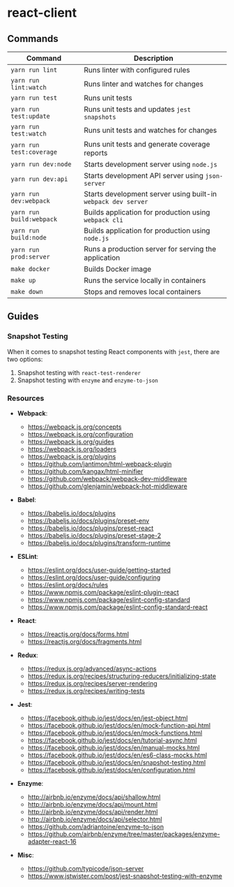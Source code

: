 # react-client

## Commands

| Command                  | Description                                                   |
|--------------------------|---------------------------------------------------------------|
| `yarn run lint`          | Runs linter with configured rules                             |
| `yarn run lint:watch`    | Runs linter and watches for changes                           |
| `yarn run test`          | Runs unit tests                                               |
| `yarn run test:update`   | Runs unit tests and updates `jest snapshots`                  |
| `yarn run test:watch`    | Runs unit tests and watches for changes                       |
| `yarn run test:coverage` | Runs unit tests and generate coverage reports                 |
| `yarn run dev:node`      | Starts development server using `node.js`                     |
| `yarn run dev:api`       | Starts development API server using `json-server`             |
| `yarn run dev:webpack`   | Starts development server using built-in `webpack dev server` |
| `yarn run build:webpack` | Builds application for production using `webpack cli`         |
| `yarn run build:node`    | Builds application for production using `node.js`             |
| `yarn run prod:server`   | Runs a production server for serving the application          |
| `make docker`            | Builds Docker image                                           |
| `make up`                | Runs the service locally in containers                        |
| `make down`              | Stops and removes local containers                            |

## Guides

### Snapshot Testing

When it comes to snapshot testing React components with `jest`, there are two options:

  1. Snapshot testing with `react-test-renderer`
  2. Snapshot testing with `enzyme` and `enzyme-to-json`

### Resources

  * **Webpack**:
    - https://webpack.js.org/concepts
    - https://webpack.js.org/configuration
    - https://webpack.js.org/guides
    - https://webpack.js.org/loaders
    - https://webpack.js.org/plugins
    - https://github.com/jantimon/html-webpack-plugin
    - https://github.com/kangax/html-minifier
    - https://github.com/webpack/webpack-dev-middleware
    - https://github.com/glenjamin/webpack-hot-middleware

  * **Babel**:
    - https://babeljs.io/docs/plugins
    - https://babeljs.io/docs/plugins/preset-env
    - https://babeljs.io/docs/plugins/preset-react
    - https://babeljs.io/docs/plugins/preset-stage-2
    - https://babeljs.io/docs/plugins/transform-runtime

  * **ESLint**:
    - https://eslint.org/docs/user-guide/getting-started
    - https://eslint.org/docs/user-guide/configuring
    - https://eslint.org/docs/rules
    - https://www.npmjs.com/package/eslint-plugin-react
    - https://www.npmjs.com/package/eslint-config-standard
    - https://www.npmjs.com/package/eslint-config-standard-react

  * **React**:
    - https://reactjs.org/docs/forms.html
    - https://reactjs.org/docs/fragments.html

  * **Redux**:
    - https://redux.js.org/advanced/async-actions
    - https://redux.js.org/recipes/structuring-reducers/initializing-state
    - https://redux.js.org/recipes/server-rendering
    - https://redux.js.org/recipes/writing-tests

  * **Jest**:
    - https://facebook.github.io/jest/docs/en/jest-object.html
    - https://facebook.github.io/jest/docs/en/mock-function-api.html
    - https://facebook.github.io/jest/docs/en/mock-functions.html
    - https://facebook.github.io/jest/docs/en/tutorial-async.html
    - https://facebook.github.io/jest/docs/en/manual-mocks.html
    - https://facebook.github.io/jest/docs/en/es6-class-mocks.html
    - https://facebook.github.io/jest/docs/en/snapshot-testing.html
    - https://facebook.github.io/jest/docs/en/configuration.html

  * **Enzyme**:
    - http://airbnb.io/enzyme/docs/api/shallow.html
    - http://airbnb.io/enzyme/docs/api/mount.html
    - http://airbnb.io/enzyme/docs/api/render.html
    - http://airbnb.io/enzyme/docs/api/selector.html
    - https://github.com/adriantoine/enzyme-to-json
    - https://github.com/airbnb/enzyme/tree/master/packages/enzyme-adapter-react-16

  * **Misc**:
    - https://github.com/typicode/json-server
    - https://www.jstwister.com/post/jest-snapshot-testing-with-enzyme
